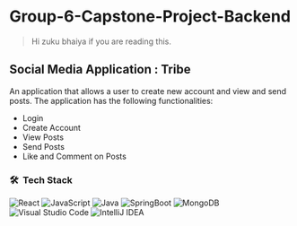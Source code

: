# Group-6-Capstone-Project-Backend

> Hi zuku bhaiya if you are reading this.

## Social Media Application : Tribe

An application that allows a user to create new account and view and send posts.
The application has the following functionalities:
- Login
- Create Account
- View Posts
- Send Posts
- Like and Comment on Posts

### **🛠 &nbsp;Tech Stack**
 ![React](https://img.shields.io/badge/react-%2320232a.svg?style=for-the-badge&logo=react&logoColor=%2361DAFB)
 ![JavaScript](https://img.shields.io/badge/javascript-%23323330.svg?style=for-the-badge&logo=javascript&logoColor=%23F7DF1E)
 ![Java](https://img.shields.io/badge/java-%23ED8B00.svg?style=for-the-badge&logo=java&logoColor=white)
 ![SpringBoot](https://img.shields.io/badge/springboot-%88ED8B00.svg?style=for-the-badge&logo=springboot&logoColor=white)
 ![MongoDB](https://img.shields.io/badge/mongodb-%88AD8B00.svg?style=for-the-badge&logo=mongodb&logoColor=white)
 ![Visual Studio Code](https://img.shields.io/badge/Visual%20Studio%20Code-0078d7.svg?style=for-the-badge&logo=visual-studio-code&logoColor=white)
  ![IntelliJ IDEA](https://img.shields.io/badge/IntelliJIDEA-000000.svg?style=for-the-badge&logo=intellij-idea&logoColor=white)

